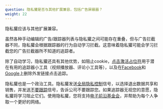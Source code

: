 ```yaml
---
question: 隐私獾是否与其他扩展兼容，包括广告屏蔽器？
weight: 22
---
```


隐私獾应该与其他扩展兼容。

虽然各种手动编辑的广告/跟踪器列表与隐私獾之间可能存在重叠，但与广告拦截器不同，隐私獾会根据跟踪器的行为自动学习拦截。这意味着隐私獾可能会学习拦截您的广告拦截器所不知道的追踪者。

除了自动学习，隐私獾还具有其他优势，如阻止cookie，[点击激活占位符](#How-does-Privacy-Badger-handle-social-media-widgets)用于潜在有用的追踪器小工具（视频播放器、评论小工具等），以及在[Facebook](https://www.eff.org/deeplinks/2018/05/privacy-badger-rolls-out-new-ways-fight-facebook-tracking)和[Google](https://www.eff.org/deeplinks/2018/10/privacy-badger-now-fights-more-sneaky-google-tracking)上删除外发链接点击追踪。

隐私獾也是一个政治工具。隐私獾发送[全局隐私控制](https://globalprivacycontrol.org/)信号，以选择退出数据共享和销售，并发送[不要跟踪](https://www.eff.org/issues/do-not-track)信号，告诉公司不要跟踪您。如果追踪器无视您的意愿，隐私獾将学习阻止它们。使用隐私獾，您将支持[电子前沿基金会](https://www.eff.org/)，并帮助为每个人争取一个更好的网络。
